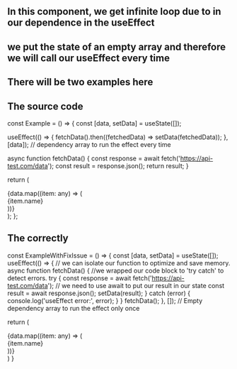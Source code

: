 ## In this component, we get infinite loop due to in our dependence in the useEffect
## we put the state of an empty array and therefore we will call our useEffect every time



## There will be two examples here  

## The source code

const Example = () => {
  const [data, setData] = useState([]);

  useEffect(() => {
    fetchData().then((fetchedData) => setData(fetchedData));
  }, [data]); // dependency array to run the effect every time

  async function fetchData() {
    const response = await fetch('https://api-test.com/data');
    const result = response.json();
    return result;
  }

  return (
    <div>
      {data.map((item: any) => (
        <div key={item.id}>{item.name}</div>
      ))}
    </div>
  );
};


## The correctly

const ExampleWithFixIssue = () => {
  const [data, setData] = useState([]);
  useEffect(() => {
    // we can isolate our function to optimize and save memory.
    async function fetchData() {
      //we wrapped our code block to 'try catch' to detect errors.
      try {
        const response = await fetch('https://api-test.com/data');
        // we need to use await to put our result in our state
        const result = await response.json();
        setData(result);
      } catch (error) {
        console.log('useEffect error:', error);
      }
    }
    fetchData();
  }, []); // Empty dependency array to run the effect only once

  return (
    <div>
      {data.map((item: any) => (
        <div key={item.id}>{item.name}</div>
      ))}
    </div>
  )
}
